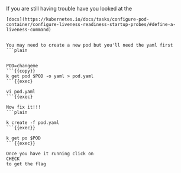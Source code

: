 If you are still having trouble have you looked at the 
```plain
[docs](https://kubernetes.io/docs/tasks/configure-pod-container/configure-liveness-readiness-startup-probes/#define-a-liveness-command)


You may need to create a new pod but you'll need the yaml first
```plain


POD=changeme
```{{copy}}
k get pod $POD -o yaml > pod.yaml
```{{exec}

vi pod.yaml
```{{exec}

Now fix it!!!
```plain

k create -f pod.yaml
```{{exec}}

k get po $POD
```{{exec}}

Once you have it running click on 
CHECK
to get the flag
